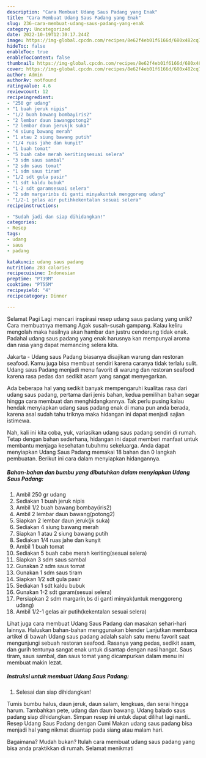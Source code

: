```yaml
---
description: "Cara Membuat Udang Saus Padang yang Enak"
title: "Cara Membuat Udang Saus Padang yang Enak"
slug: 236-cara-membuat-udang-saus-padang-yang-enak
category: Uncategorized
date: 2022-10-19T12:30:17.244Z
image: https://img-global.cpcdn.com/recipes/8e62f4eb01f6166d/680x482cq70/udang-saus-padang-foto-resep-utama.jpg
hideToc: false
enableToc: true
enableTocContent: false
thumbnail: https://img-global.cpcdn.com/recipes/8e62f4eb01f6166d/680x482cq70/udang-saus-padang-foto-resep-utama.jpg
cover: https://img-global.cpcdn.com/recipes/8e62f4eb01f6166d/680x482cq70/udang-saus-padang-foto-resep-utama.jpg
author: Admin
authorAv: notfound
ratingvalue: 4.6
reviewcount: 12
recipeingredient:
- "250 gr udang"
- "1 buah jeruk nipis"
- "1/2 buah bawang bombayiris2"
- "2 lembar daun bawangpotong2"
- "2 lembar daun jerukjk suka"
- "4 siung bawang merah"
- "1 atau 2 siung bawang putih"
- "1/4 ruas jahe dan kunyit"
- "1 buah tomat"
- "5 buah cabe merah keritingsesuai selera"
- "3 sdm saus sambal"
- "2 sdm saus tomat"
- "1 sdm saus tiram"
- "1/2 sdt gula pasir"
- "1 sdt kaldu bubuk"
- "1-2 sdt garamsesuai selera"
- "2 sdm margarinbs di ganti minyakuntuk menggoreng udang"
- "1/2-1 gelas air putihkekentalan sesuai selera"
recipeinstructions:

- "Sudah jadi dan siap dihidangkan!"
categories:
- Resep
tags:
- udang
- saus
- padang

katakunci: udang saus padang 
nutrition: 283 calories
recipecuisine: Indonesian
preptime: "PT39M"
cooktime: "PT55M"
recipeyield: "4"
recipecategory: Dinner

---
```



Selamat Pagi Lagi mencari inspirasi resep udang saus padang yang unik? Cara membuatnya memang Agak susah-susah gampang. Kalau keliru mengolah maka hasilnya akan hambar dan justru cenderung tidak enak. Padahal udang saus padang yang enak harusnya kan mempunyai aroma dan rasa yang dapat memancing selera kita.


Jakarta - Udang saus Padang biasanya disajikan warung dan restoran seafood. Kamu juga bisa membuat sendiri karena caranya tidak terlalu sulit. Udang saus Padang menjadi menu favorit di warung dan restoran seafood karena rasa pedas dan sedikit asam yang sangat menyegarkan.

Ada beberapa hal yang sedikit banyak mempengaruhi kualitas rasa dari udang saus padang, pertama dari jenis bahan, kedua pemilihan bahan segar hingga cara membuat dan menghidangkannya. Tak perlu pusing kalau hendak menyiapkan udang saus padang enak di mana pun anda berada, karena asal sudah tahu triknya maka hidangan ini dapat menjadi sajian istimewa.


Nah, kali ini kita coba, yuk, variasikan udang saus padang sendiri di rumah. Tetap dengan bahan sederhana, hidangan ini dapat memberi manfaat untuk membantu menjaga kesehatan tubuhmu sekeluarga. Anda dapat menyiapkan Udang Saus Padang memakai 18 bahan dan 0 langkah pembuatan. Berikut ini cara dalam menyiapkan hidangannya.

<!--inarticleads1-->

##### Bahan-bahan dan bumbu yang dibutuhkan dalam menyiapkan Udang Saus Padang:

1. Ambil 250 gr udang
1. Sediakan 1 buah jeruk nipis
1. Ambil 1/2 buah bawang bombay(iris2)
1. Ambil 2 lembar daun bawang(potong2)
1. Siapkan 2 lembar daun jeruk(jk suka)
1. Sediakan 4 siung bawang merah
1. Siapkan 1 atau 2 siung bawang putih
1. Sediakan 1/4 ruas jahe dan kunyit
1. Ambil 1 buah tomat
1. Sediakan 5 buah cabe merah keriting(sesuai selera)
1. Siapkan 3 sdm saus sambal
1. Gunakan 2 sdm saus tomat
1. Gunakan 1 sdm saus tiram
1. Siapkan 1/2 sdt gula pasir
1. Sediakan 1 sdt kaldu bubuk
1. Gunakan 1-2 sdt garam(sesuai selera)
1. Persiapkan 2 sdm margarin,bs di ganti minyak(untuk menggoreng udang)
1. Ambil 1/2-1 gelas air putih(kekentalan sesuai selera)


Lihat juga cara membuat Udang Saus Padang dan masakan sehari-hari lainnya. Haluskan bahan-bahan menggunakan blender Lanjutkan membaca artikel di bawah Udang saus padang adalah salah satu menu favorit saat mengunjungi sebuah restoran seafood. Rasanya yang pedas, sedikit asam, dan gurih tentunya sangat enak untuk disantap dengan nasi hangat. Saus tiram, saus sambal, dan saus tomat yang dicampurkan dalam menu ini membuat makin lezat. 

<!--inarticleads2-->

##### Instruksi untuk membuat Udang Saus Padang:


1. Selesai dan siap dihidangkan!

Tumis bumbu halus, daun jeruk, daun salam, lengkuas, dan serai hingga harum. Tambahkan pete, udang dan daun bawang. Udang balado saus padang siap dihidangkan. Simpan resep ini untuk dapat dilihat lagi nanti.. Resep Udang Saus Padang dengan Cumi Makan udang saus padang bisa menjadi hal yang nikmat disantap pada siang atau malam hari. 

Bagaimana? Mudah bukan? Itulah cara membuat udang saus padang yang bisa anda praktikkan di rumah. Selamat menikmati
